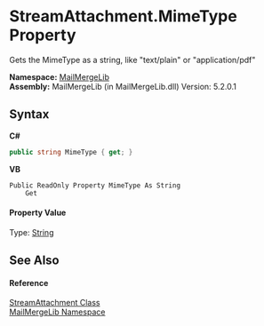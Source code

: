 # StreamAttachment.MimeType Property 
 

Gets the MimeType as a string, like "text/plain" or "application/pdf"

**Namespace:**&nbsp;<a href="31c6ebbe-d683-7561-7308-5a5ee1f76bf5">MailMergeLib</a><br />**Assembly:**&nbsp;MailMergeLib (in MailMergeLib.dll) Version: 5.2.0.1

## Syntax

**C#**<br />
``` C#
public string MimeType { get; }
```

**VB**<br />
``` VB
Public ReadOnly Property MimeType As String
	Get
```


#### Property Value
Type: <a href="http://msdn2.microsoft.com/en-us/library/s1wwdcbf" target="_blank">String</a>

## See Also


#### Reference
<a href="39805400-2661-ac23-187b-bdd8d6be208b">StreamAttachment Class</a><br /><a href="31c6ebbe-d683-7561-7308-5a5ee1f76bf5">MailMergeLib Namespace</a><br />